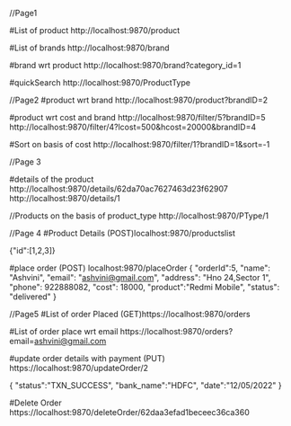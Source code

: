 //Page1

#List of product
http://localhost:9870/product

#List of brands
http://localhost:9870/brand

#brand wrt product
http://localhost:9870/brand?category_id=1

#quickSearch
http://localhost:9870/ProductType


//Page2
#product wrt brand
http://localhost:9870/product?brandID=2

#product wrt cost and brand
http://localhost:9870/filter/5?brandID=5
http://localhost:9870/filter/4?lcost=500&hcost=20000&brandID=4

#Sort on basis of cost
http://localhost:9870/filter/1?brandID=1&sort=-1

//Page 3

#details of the product
http://localhost:9870/details/62da70ac7627463d23f62907
http://localhost:9870/details/1

//Products on the basis of product_type
http://localhost:9870/PType/1

//Page 4
#Product Details
(POST)localhost:9870/productslist

{"id":[1,2,3]}

#place order 
(POST) localhost:9870/placeOrder
    {
        "orderId":5,
        "name": "Ashvini",
        "email": "ashvini@gmail.com",
        "address": "Hno 24,Sector 1",
        "phone": 922888082,
        "cost": 18000,
        "product":"Redmi Mobile",
        "status": "delivered"
    }

//Page5
#List of order Placed
(GET)https://localhost:9870/orders

#List of order place wrt email
https://localhost:9870/orders?email=ashvini@gmail.com

#update order details with payment 
(PUT) https://localhost:9870/updateOrder/2

{
                "status":"TXN_SUCCESS",
                "bank_name":"HDFC",
                "date":"12/05/2022"
}



#Delete Order
https://localhost:9870/deleteOrder/62daa3efad1beceec36ca360